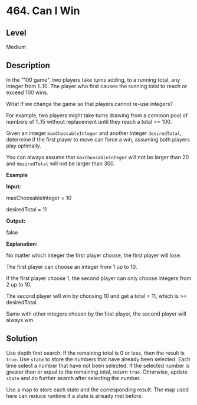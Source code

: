 # 464. Can I Win
## Level
Medium

## Description
In the "100 game", two players take turns adding, to a running total, any integer from 1..10. The player who first causes the running total to reach or exceed 100 wins.

What if we change the game so that players cannot re-use integers?

For example, two players might take turns drawing from a common pool of numbers of 1..15 without replacement until they reach a total >= 100.

Given an integer `maxChoosableInteger` and another integer `desiredTotal`, determine if the first player to move can force a win, assuming both players play optimally.

You can always assume that `maxChoosableInteger` will not be larger than 20 and `desiredTotal` will not be larger than 300.

**Example**

**Input:**

maxChoosableInteger = 10

desiredTotal = 11

**Output:**

false

**Explanation:**

No matter which integer the first player choose, the first player will lose.

The first player can choose an integer from 1 up to 10.

If the first player choose 1, the second player can only choose integers from 2 up to 10.

The second player will win by choosing 10 and get a total = 11, which is >= desiredTotal.

Same with other integers chosen by the first player, the second player will always win.

## Solution
Use depth first search. If the remaining total is 0 or less, then the result is `true`. Use `state` to store the numbers that have already been selected. Each time select a number that have not been selected. If the selected number is greater than or equal to the remaining total, return `true`. Otherwise, update `state` and do further search after selecting the number.

Use a map to store each state and the corresponding result. The map used here can reduce runtime if a state is already met before.
